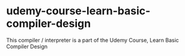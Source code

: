 # udemy-course-learn-basic-compiler-design
This compiler / interpreter is a part of the Udemy Course, Learn Basic Compiler Design
